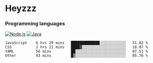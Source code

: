 # Heyzzz  

### Programming languages  

[![Node.js](https://img.shields.io/badge/-Node.js-262626?style=for-the-badge)](https://nodejs.org)
[![Java](https://img.shields.io/badge/-Java-262626?style=for-the-badge)](https://java.com)

<!--START_SECTION:waka-->

```text
JavaScript    6 hrs 29 mins   █████████████░░░░░░░░░░░░   51.82 %
CSS           2 hrs 21 mins   ████▓░░░░░░░░░░░░░░░░░░░░   18.87 %
YAML          56 mins         ██░░░░░░░░░░░░░░░░░░░░░░░   07.51 %
Other         43 mins         █▒░░░░░░░░░░░░░░░░░░░░░░░   05.76 %
```

<!--END_SECTION:waka-->
